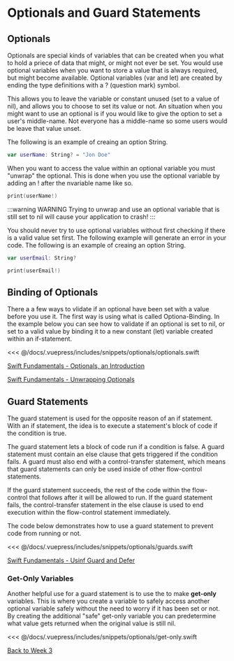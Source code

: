 # Optionals and Guard Statements

## Optionals

Optionals are special kinds of variables that can be created when you what to hold a priece of data that might, or might not ever be set. You would use optional variables when you want to store a value that is always required, but might become available.  Optional variables (var and let) are created by ending the type definitions with a ? (question mark) symbol. 

This allows you to leave the variable or constant unused (set to a value of nil), and allows you to choose to set its value or not.  An situation when you might want to use an optional is if you would like to give the option to set a user's middle-name.  Not everyone has a middle-name so some users would be leave that value unset.

The following is an example of creaing an option String.
```swift
var userName: String? = "Jon Doe"
```

When you want to access the value within an optional variable you must "unwrap" the optional.  This is done when you use the optional variable by adding an ! after the nvariable name like so.
```swift
print(userName!)
```

:::warning WARNING
  Trying to unwrap and use an optional variable that is still set to nil will cause your application to crash!
:::

You should never try to use optional variables without first checking if there is a valid value set first.  The following example will generate an error in your code.
The following is an example of creaing an option String.
```swift
var userEmail: String?

print(userEmail!)
```

## Binding of Optionals

There a a few ways to vlidate if an optional have been set with a value before you use it.  The first way is using what is called Optiona-Binding.  In the example below you can see how to validate if an optional is set to nil, or set to a valid value by binding it to a new constant (let) variable created within an if-statement.

<!-- INSERT OPTIONALS SNIPPET -->
<<< @/docs/.vuepress/includes/snippets/optionals/optionals.swift

<!-- [Introducing optionals](https://www.linkedin.com/learning/swift-5-essential-training/introducing-optionals?u=2199673) -->
[Swift Fundamentals - Optionals, an Introduction <Badge text="Pluralsight"/>](https://app.pluralsight.com/course-player?clipId=987e8f42-09a6-4ad0-b313-93f26ab082f2)

[Swift Fundamentals - Unwrapping Optionals <Badge text="Pluralsight"/>](https://app.pluralsight.com/course-player?clipId=5ca834db-075b-4290-9f87-1610b838df6f)
<!-- [Swift 5 Essential Training - Unwrapping Optionals <Badge text='Linkedin Learning'/>](https://www.linkedin.com/learning/swift-5-essential-training/unwrapping-optionals?u=2199673) -->
<!-- [Programming for Non-Programmers: Swift Optionals  <Badge text='Linkedin Learning'/>](https://www.linkedin.com/learning/programming-for-non-programmers-ios-12-and-swift-5/optionals?u=2199673) -->
<!-- [Swift 5 Essential Training - Chaining Optionals  <Badge text='Linkedin Learning'/>](https://www.linkedin.com/learning/swift-5-essential-training/chaining-optionals?u=2199673) -->

## Guard Statements

The guard statement is used for the opposite reason of an if statement.  With an if statement, the idea is to execute a statement's block of code if the condition is true.

The guard statement lets a block of code run if a condition is false.  A guard statement must contain an else clause that gets triggered if the condition fails.  A guard must also end with a control-transfer statement, which means that guard statements can only be used inside of other flow-control statements.

If the guard statement succeeds, the rest of the code within the flow-control that follows after it will be allowed to run.  If the guard statement fails, the control-transfer statement in the else clause is used to end execution within the flow-control statement immediately.

The code below demonstrates how to use a guard statement to prevent code from running or not.

<!-- INSERT GUARDS SNIPPET -->
<<< @/docs/.vuepress/includes/snippets/optionals/guards.swift

[Swift Fundamentals - Usinf Guard and Defer <Badge text="Pluralsight"/>](https://app.pluralsight.com/course-player?clipId=3a45767e-366c-4152-8ee9-98d10593e8d1)
<!-- [Swift 5 Essential Training - The Guard Statement <Badge text='Linkedin Learning'/>](https://www.linkedin.com/learning/swift-5-essential-training/the-guard-statement?u=2199673) -->
<!-- [Programming for Non-Programmers: Guard Statements <Badge text='Linkedin Learning'/>](https://www.linkedin.com/learning/programming-for-non-programmers-ios-12-and-swift-5/guard-statements?u=2199673) -->

### Get-Only Variables

Another helpful use for a guard statement is to use the to make **get-only** variables.  This is where you create a variable to safely access another optional variable safely without  the need to worry if it has been set or not.  By creating the additional "safe" get-only variable you can predetermine what value gets returned when the original value is still nil.

<!-- INSERT GET_ONLY SNIPPET -->
<<< @/docs/.vuepress/includes/snippets/optionals/get-only.swift

[Back to Week 3](./index.md#during-class)